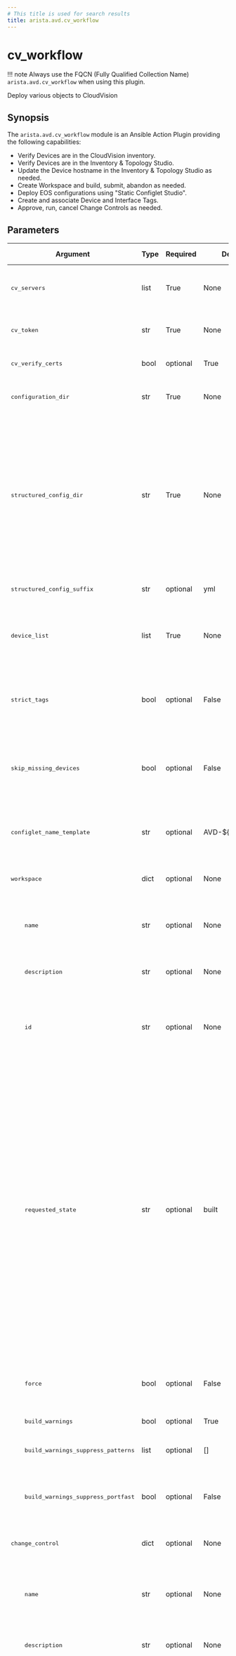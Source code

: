 ```yaml
---
# This title is used for search results
title: arista.avd.cv_workflow
---
```

<!--
  ~ Copyright (c) 2023-2024 Arista Networks, Inc.
  ~ Use of this source code is governed by the Apache License 2.0
  ~ that can be found in the LICENSE file.
  -->

# cv_workflow

!!! note
    Always use the FQCN (Fully Qualified Collection Name) `arista.avd.cv_workflow` when using this plugin.

Deploy various objects to CloudVision

## Synopsis

The `arista.avd.cv_workflow` module is an Ansible Action Plugin providing the following capabilities:

- Verify Devices are in the CloudVision inventory.
- Verify Devices are in the Inventory &amp; Topology Studio.
- Update the Device hostname in the Inventory &amp; Topology Studio as needed.
- Create Workspace and build, submit, abandon as needed.
- Deploy EOS configurations using &#34;Static Configlet Studio&#34;.
- Create and associate Device and Interface Tags.
- Approve, run, cancel Change Controls as needed.

## Parameters

| Argument | Type | Required | Default | Value Restrictions | Description |
| -------- | ---- | -------- | ------- | ------------------ | ----------- |
| <samp>cv_servers</samp> | list | True | None |  | List of hostnames or IP addresses for CloudVision instance to deploy to. |
| <samp>cv_token</samp> | str | True | None |  | Service account token. It is strongly recommended to use Vault for this. |
| <samp>cv_verify_certs</samp> | bool | optional | True |  | Verifies CloudVison server certificates. |
| <samp>configuration_dir</samp> | str | True | None |  | Path to directory containing .cfg files with EOS configurations. |
| <samp>structured_config_dir</samp> | str | True | None |  | Path to directory containing files with AVD structured configurations.<br>If found, the `serial_number` or `system_mac_address` will be used to identify the Device on CloudVision.<br>Any tags found in the structured configuration metadata will be applied to the Device and/or Interfaces. |
| <samp>structured_config_suffix</samp> | str | optional | yml |  | File suffix for AVD structured configuration files. |
| <samp>device_list</samp> | list | True | None |  | List of devices to deploy. The names are used to find AVD structured configuration and EOS configuration files. |
| <samp>strict_tags</samp> | bool | optional | False |  | If `true` other tags associated with the devices will get removed. Otherwise other tags will be left as-is. |
| <samp>skip_missing_devices</samp> | bool | optional | False |  | If `true` anything that can be deployed will get deployed. Otherwise the Workspace will be abandoned on any issue. |
| <samp>configlet_name_template</samp> | str | optional | AVD-${hostname} |  | Python String Template to use for creating the configlet name for each device configuration. |
| <samp>workspace</samp> | dict | optional | None |  | CloudVision Workspace to create or use for the deployment. |
| <samp>&nbsp;&nbsp;&nbsp;&nbsp;name</samp> | str | optional | None |  | Optional name to use for the created Workspace. By default the name will be `AVD &lt;timestamp&gt;`. |
| <samp>&nbsp;&nbsp;&nbsp;&nbsp;description</samp> | str | optional | None |  | Optional description to use for the created Workspace. |
| <samp>&nbsp;&nbsp;&nbsp;&nbsp;id</samp> | str | optional | None |  | Optional ID to use for the created Workspace. If there is already a workspace with the same ID, it must be in the &#39;pending&#39; state. |
| <samp>&nbsp;&nbsp;&nbsp;&nbsp;requested_state</samp> | str | optional | built | Valid values:<br>- <code>pending</code><br>- <code>built</code><br>- <code>submitted</code><br>- <code>abandoned</code><br>- <code>deleted</code> | The requested state for the Workspace.<br><br>- `pending`: Leave the Workspace in pending state.<br>- `built`: Build the Workspace but do not submit.<br>- `submitted` (default): Build and submit the Workspace.<br>- `abandoned`: Build and then abandon the Workspace.<br>    Used for dry-run where no changes will be committed to CloudVision.<br>- `deleted`: Build, abort and then delete the Workspace.<br>    Used for dry-run where no changes will be committed to CloudVision and the temporary Workspace will be removed to avoid &#34;clutter&#34;. |
| <samp>&nbsp;&nbsp;&nbsp;&nbsp;force</samp> | bool | optional | False |  | Force submit the workspace even if some devices are not actively streaming to CloudVision. |
| <samp>&nbsp;&nbsp;&nbsp;&nbsp;build_warnings</samp> | bool | optional | True |  | Fetch Workspace build warnings. |
| <samp>&nbsp;&nbsp;&nbsp;&nbsp;build_warnings_suppress_patterns</samp> | list | optional | [] |  | List of the EoS CLI warning string patterns to suppress. |
| <samp>&nbsp;&nbsp;&nbsp;&nbsp;build_warnings_suppress_portfast</samp> | bool | optional | False |  | Suppress Workspace build warnings related to the usage of the `portfast` feature on switchports. |
| <samp>change_control</samp> | dict | optional | None |  | CloudVision Change Control to create for the deployment. |
| <samp>&nbsp;&nbsp;&nbsp;&nbsp;name</samp> | str | optional | None |  | Optional name to use for the created Change Control. By default the name generated by CloudVision will be kept. |
| <samp>&nbsp;&nbsp;&nbsp;&nbsp;description</samp> | str | optional | None |  | Optional description to use for the created Change Control. |
| <samp>&nbsp;&nbsp;&nbsp;&nbsp;requested_state</samp> | str | optional | pending approval | Valid values:<br>- <code>pending approval</code><br>- <code>approved</code><br>- <code>running</code><br>- <code>completed</code> | The requested state for the Change Control.<br><br>- `pending approval` (default): Leave the Change Control in &#34;pending approval&#34; state.<br>- `approved`: Approve the Change Control but do not start.<br>- `running`: Approve and start the Change Control. Do not wait for the Change Control to be completed or failed.<br>- `completed`: Approve and start the Change Control. Wait for the Change Control to be completed. |
| <samp>timeouts</samp> | dict | optional | None |  | Timeouts for long running operations. May need to be adjusted for large inventories. |
| <samp>&nbsp;&nbsp;&nbsp;&nbsp;workspace_build_timeout</samp> | float | optional | 300.0 |  | Time to wait for Workspace build before failing. |
| <samp>&nbsp;&nbsp;&nbsp;&nbsp;change_control_creation_timeout</samp> | float | optional | 300.0 |  | Time to wait for Change Control creation before failing. |
| <samp>return_details</samp> | bool | optional | False |  | If `true` all details will be returned to Ansible and can be registered.<br>For large inventories this can affect performance, so it is disabled by default. |

## Notes

- When interacting with CVaaS the regional URL where the tenant is deployed should be used, e.g:
  `cv_servers: [ www.cv-prod-euwest-2.arista.io ]`
  To see the full list of regional URLs, please visit the [cv_deploy](../../../roles/cv_deploy/README.md#overview)
  role documentation.
- To generate service accounts check [cv_deploy](../../../roles/cv_deploy/README.md#steps-to-create-service-accounts-on-cloudvision)
  role documentation or the CloudVision Help Center.

## Examples

```yaml
---
- name: Configuration deployment with CVP
  hosts: FABRIC
  connection: local
  gather_facts: false
  tasks:
    - name: Provision CVP with AVD configuration
      run_once: true
      delegate_to: localhost
      arista.avd.cv_workflow:
        cv_servers: [ "www.arista.io" ]
        cv_token: "<insert vaulted service account token here>"
        # cv_verify_certs: True
        configuration_dir: "{{ inventory_dir }}/intended/configs"
        structured_config_dir: "{{ inventory_dir }}/intended/structured_configs"
        # structured_config_suffix: "yml"
        device_list: "{{ ansible_play_hosts }}"
        # strict_tags: false
        # skip_missing_devices: false
        # configlet_name_template: "AVD-${hostname}"
        workspace:
        #   name:
        #   description:
        #   id: <uuid or similar>
          requested_state: submitted
          force: True
        #   build_warnings: true
        #   build_warnings_suppress_patterns: []
        #   build_warnings_suppress_portfast: false
        change_control:
        #   name:
        #   description:
          requested_state: "approved"
        # timeouts:
        #   workspace_build_timeout: 300.0
        #   change_control_creation_timeout: 300.0
        # return_details: false
```

## Authors

- Arista Ansible Team (@aristanetworks)
